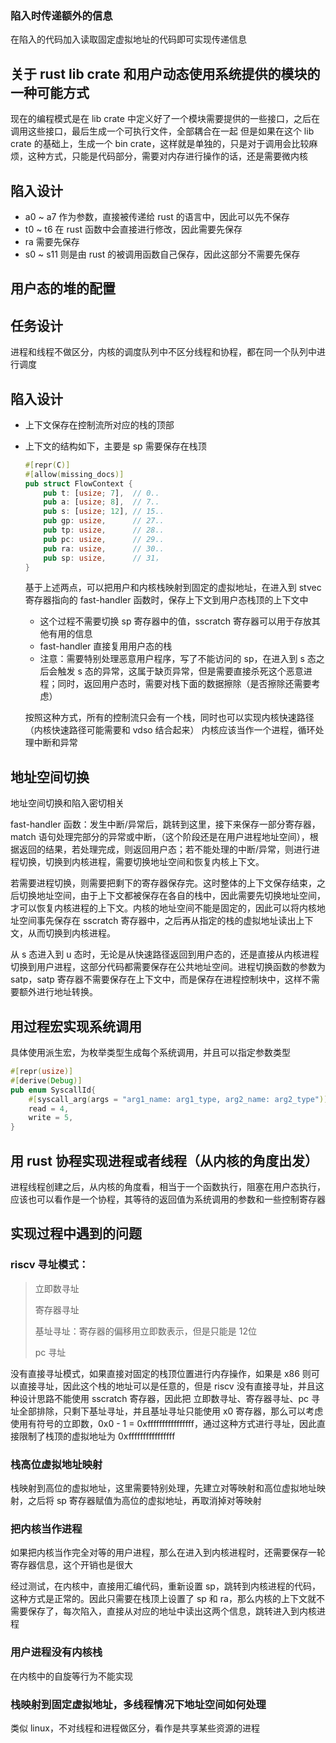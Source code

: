 
### 陷入时传递额外的信息
在陷入的代码加入读取固定虚拟地址的代码即可实现传递信息

## 关于 rust lib crate 和用户动态使用系统提供的模块的一种可能方式
现在的编程模式是在 lib crate 中定义好了一个模块需要提供的一些接口，之后在调用这些接口，最后生成一个可执行文件，全部耦合在一起
但是如果在这个 lib crate 的基础上，生成一个 bin crate，这样就是单独的，只是对于调用会比较麻烦，这种方式，只能是代码部分，需要对内存进行操作的话，还是需要微内核


## 陷入设计

- a0 ~ a7 作为参数，直接被传递给 rust 的语言中，因此可以先不保存
- t0 ~ t6 在 rust 函数中会直接进行修改，因此需要先保存
- ra 需要先保存
- s0 ~ s11 则是由 rust 的被调用函数自己保存，因此这部分不需要先保存

## 用户态的堆的配置


## 任务设计

进程和线程不做区分，内核的调度队列中不区分线程和协程，都在同一个队列中进行调度

## 陷入设计

- 上下文保存在控制流所对应的栈的顶部

- 上下文的结构如下，主要是 sp 需要保存在栈顶

  ```rust
  #[repr(C)]
  #[allow(missing_docs)]
  pub struct FlowContext {
      pub t: [usize; 7],  // 0..
      pub a: [usize; 8],  // 7..
      pub s: [usize; 12], // 15..
      pub gp: usize,      // 27..
      pub tp: usize,      // 28..
      pub pc: usize,      // 29..
      pub ra: usize,      // 30..
      pub sp: usize,      // 31，
  }
  ```

  基于上述两点，可以把用户和内核栈映射到固定的虚拟地址，在进入到 stvec 寄存器指向的 fast-handler 函数时，保存上下文到用户态栈顶的上下文中

  - 这个过程不需要切换 sp 寄存器中的值，sscratch 寄存器可以用于存放其他有用的信息
  - fast-handler 直接复用用户态的栈
  - 注意：需要特别处理恶意用户程序，写了不能访问的 sp，在进入到 s 态之后会触发 s 态的异常，这属于缺页异常，但是需要直接杀死这个恶意进程；同时，返回用户态时，需要对栈下面的数据擦除（是否擦除还需要考虑）

  按照这种方式，所有的控制流只会有一个栈，同时也可以实现内核快速路径（内核快速路径可能需要和 vdso 结合起来）
  内核应该当作一个进程，循环处理中断和异常

## 地址空间切换

地址空间切换和陷入密切相关

fast-handler 函数：发生中断/异常后，跳转到这里，接下来保存一部分寄存器，match 语句处理完部分的异常或中断，（这个阶段还是在用户进程地址空间），根据返回的结果，若处理完成，则返回用户态；若不能处理的中断/异常，则进行进程切换，切换到内核进程，需要切换地址空间和恢复内核上下文。

若需要进程切换，则需要把剩下的寄存器保存完。这时整体的上下文保存结束，之后切换地址空间，由于上下文都被保存在各自的栈中，因此需要先切换地址空间，才可以恢复内核进程的上下文。内核的地址空间不能是固定的，因此可以将内核地址空间事先保存在 sscratch 寄存器中，之后再从指定的栈的虚拟地址读出上下文，从而切换到内核进程。

从 s 态进入到 u 态时，无论是从快速路径返回到用户态的，还是直接从内核进程切换到用户进程，这部分代码都需要保存在公共地址空间。进程切换函数的参数为 satp，satp 寄存器不需要保存在上下文中，而是保存在进程控制块中，这样不需要额外进行地址转换。



## 用过程宏实现系统调用

具体使用派生宏，为枚举类型生成每个系统调用，并且可以指定参数类型

```rust
#[repr(usize)]
#[derive(Debug)]
pub enum SyscallId{
    #[syscall_arg(args = "arg1_name: arg1_type, arg2_name: arg2_type")]
	read = 4,
    write = 5,
}
```

## 用 rust 协程实现进程或者线程（从内核的角度出发）
进程线程创建之后，从内核的角度看，相当于一个函数执行，阻塞在用户态执行，应该也可以看作是一个协程，其等待的返回值为系统调用的参数和一些控制寄存器


## 实现过程中遇到的问题

### riscv 寻址模式：

> 立即数寻址
>
> 寄存器寻址
>
> 基址寻址：寄存器的偏移用立即数表示，但是只能是 12位
>
> pc 寻址

没有直接寻址模式，如果直接对固定的栈顶位置进行内存操作，如果是 x86 则可以直接寻址，因此这个栈的地址可以是任意的，但是 riscv 没有直接寻址，并且这种设计思路不能使用 sscratch 寄存器，因此把 立即数寻址、寄存器寻址、pc 寻址全部排除，只剩下基址寻址，并且基址寻址只能使用 x0 寄存器，那么可以考虑使用有符号的立即数，0x0 - 1 = 0xffffffffffffffff，通过这种方式进行寻址，因此直接限制了栈顶的虚拟地址为 0xffffffffffffffff

### 栈高位虚拟地址映射

栈映射到高位的虚拟地址，这里需要特别处理，先建立对等映射和高位虚拟地址映射，之后将 sp 寄存器赋值为高位的虚拟地址，再取消掉对等映射

### 把内核当作进程

如果把内核当作完全对等的用户进程，那么在进入到内核进程时，还需要保存一轮寄存器信息，这个开销也是很大

经过测试，在内核中，直接用汇编代码，重新设置 sp，跳转到内核进程的代码，这种方式是正常的。因此只需要在栈顶上设置了 sp 和 ra，那么内核的上下文就不需要保存了，每次陷入，直接从对应的地址中读出这两个信息，跳转进入到内核进程

### 用户进程没有内核栈

在内核中的自旋等行为不能实现

### 栈映射到固定虚拟地址，多线程情况下地址空间如何处理

类似 linux，不对线程和进程做区分，看作是共享某些资源的进程

